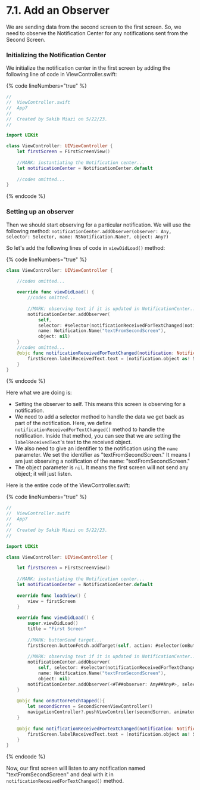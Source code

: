 # 7.1. Add an Observer

We are sending data from the second screen to the first screen. So, we need to observe the Notification Center for any notifications sent from the Second Screen.

### Initializing the Notification Center

We initialize the notification center in the first screen by adding the following line of code in ViewController.swift:

{% code lineNumbers="true" %}
```swift
//
//  ViewController.swift
//  App7
//
//  Created by Sakib Miazi on 5/22/23.
//

import UIKit

class ViewController: UIViewController {
    let firstScreen = FirstScreenView()
    
    //MARK: instantiating the Notification center...
    let notificationCenter = NotificationCenter.default
    
    //codes omitted...
}
```
{% endcode %}

### Setting up an observer

Then we should start observing for a particular notification. We will use the following method: `notificationCenter.addObserver(observer: Any, selector: Selector, name: NSNotification.Name?, object: Any?)`

So let's add the following lines of code in `viewDidLoad()` method:

{% code lineNumbers="true" %}
```swift
class ViewController: UIViewController {

    //codes omitted...
    
    override func viewDidLoad() {
        //codes omitted...
        
        //MARK: observing text if it is updated in NotificationCenter...
        notificationCenter.addObserver(
            self, 
            selector: #selector(notificationReceivedForTextChanged(notification:)),
            name: Notification.Name("textFromSecondScreen"),
            object: nil)
    }
    //codes omitted...
    @objc func notificationReceivedForTextChanged(notification: Notification){
        firstScreen.labelReceivedText.text = (notification.object as! String)
    }
}
```
{% endcode %}

Here what we are doing is:

* Setting the observer to self. This means this screen is observing for a notification.
* We need to add a selector method to handle the data we get back as part of the notification. Here, we define `notificationReceivedForTextChanged()` method to handle the notification. Inside that method, you can see that we are setting the `labelReceivedText`'s text to the received object.
* We also need to give an identifier to the notification using the `name` parameter. We set the identifier as "textFromSecondScreen." It means I am just observing a notification of the name: "textFromSecondScreen."
* The object parameter is `nil`. It means the first screen will not send any object; it will just listen.

Here is the entire code of the ViewController.swift:

{% code lineNumbers="true" %}
```swift
//
//  ViewController.swift
//  App7
//
//  Created by Sakib Miazi on 5/22/23.
//

import UIKit

class ViewController: UIViewController {

    let firstScreen = FirstScreenView()
    
    //MARK: instantiating the Notification center...
    let notificationCenter = NotificationCenter.default
    
    override func loadView() {
        view = firstScreen
    }
    
    override func viewDidLoad() {
        super.viewDidLoad()
        title = "First Screen"
        
        //MARK: buttonSend target...
        firstScreen.buttonFetch.addTarget(self, action: #selector(onButtonFetchTapped), for: .touchUpInside)
        
        //MARK: observing text if it is updated in NotificationCenter...
        notificationCenter.addObserver(
            self, selector: #selector(notificationReceivedForTextChanged(notification:)),
            name: Notification.Name("textFromSecondScreen"),
            object: nil)
        notificationCenter.addObserver(<#T##observer: Any##Any#>, selector: <#T##Selector#>, name: <#T##NSNotification.Name?#>, object: <#T##Any?#>)
    }
    
    @objc func onButtonFetchTapped(){
        let secondScrren = SecondScreenViewController()
        navigationController?.pushViewController(secondScrren, animated: true)
    }
    
    @objc func notificationReceivedForTextChanged(notification: Notification){
        firstScreen.labelReceivedText.text = (notification.object as! String)
    }
}


```
{% endcode %}

Now, our first screen will listen to any notification named "textFromSecondScreen" and deal with it in `notificationReceivedForTextChanged()` method.
